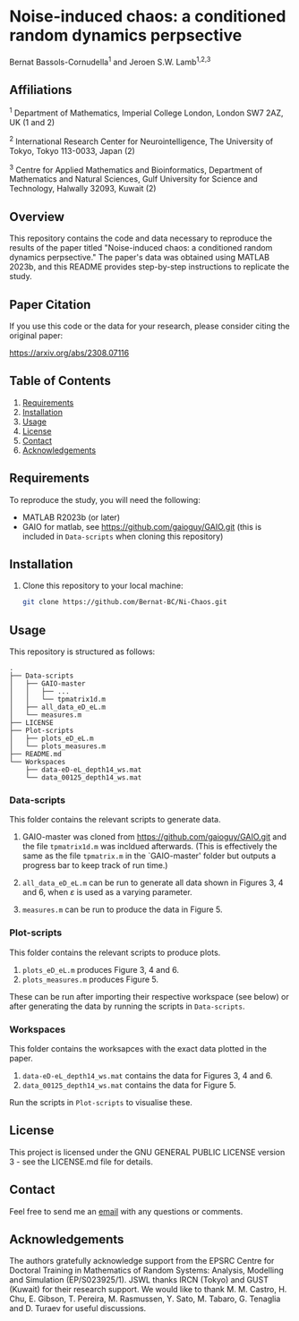 # Noise-induced chaos: a conditioned random dynamics perpsective

Bernat Bassols-Cornudella<sup>1</sup> and Jeroen S.W. Lamb<sup>1,2,3</sup>

## Affiliations
<sup>1</sup> Department of Mathematics, Imperial College London, London SW7 2AZ, UK (1 and 2)

<sup>2</sup> International Research Center for Neurointelligence, The University of Tokyo, Tokyo 113-0033, Japan (2)

<sup>3</sup> Centre for Applied Mathematics and Bioinformatics, Department of Mathematics and Natural Sciences, Gulf University for Science and Technology, Halwally 32093, Kuwait (2)


## Overview

This repository contains the code and data necessary to reproduce the results of the paper titled "Noise-induced chaos: a conditioned random dynamics perpsective." The paper's data was obtained using MATLAB 2023b, and this README provides step-by-step instructions to replicate the study.

## Paper Citation

If you use this code or the data for your research, please consider citing the original paper: 

https://arxiv.org/abs/2308.07116


## Table of Contents

1. [Requirements](#requirements)
2. [Installation](#installation)
3. [Usage](#usage)
4. [License](#license)
5. [Contact](#contact)
6. [Acknowledgements](#acks)

## Requirements

To reproduce the study, you will need the following:

- MATLAB R2023b (or later)
- GAIO for matlab, see https://github.com/gaioguy/GAIO.git (this is included in `Data-scripts` when cloning this repository)


## Installation

1. Clone this repository to your local machine:

   ```bash
   git clone https://github.com/Bernat-BC/Ni-Chaos.git

## Usage

This repository is structured as follows:

```
.
├── Data-scripts
│   ├── GAIO-master 
│   │   ├── ...
│   │   └── tpmatrix1d.m
│   ├── all_data_eD_eL.m
│   └── measures.m
├── LICENSE
├── Plot-scripts
│   ├── plots_eD_eL.m
│   └── plots_measures.m
├── README.md
└── Workspaces
    ├── data-eD-eL_depth14_ws.mat
    └── data_00125_depth14_ws.mat
```

### Data-scripts

This folder contains the relevant scripts to generate data.

1. GAIO-master was cloned from https://github.com/gaioguy/GAIO.git and the file `tpmatrix1d.m` was incldued afterwards. (This is effectively the same as the file `tpmatrix.m` in the `GAIO-master' folder but outputs a progress bar to keep track of run time.)

2. `all_data_eD_eL.m` can be run to generate all data shown in Figures 3, 4 and 6, when $\varepsilon$ is used as a varying parameter.

3. `measures.m` can be run to produce the data in Figure 5.

### Plot-scripts

This folder contains the relevant scripts to produce plots.

1. `plots_eD_eL.m` produces Figure 3, 4 and 6.
2. `plots_measures.m` produces Figure 5.

These can be run after importing their respective workspace (see below) or after generating the data by running the scripts in `Data-scripts`.

### Workspaces

This folder contains the worksapces with the exact data plotted in the paper. 

1. `data-eD-eL_depth14_ws.mat` contains the data for Figures 3, 4 and 6.
2. `data_00125_depth14_ws.mat` contains the data for Figure 5.

Run the scripts in `Plot-scripts` to visualise these.

## License

This project is licensed under the GNU GENERAL PUBLIC LICENSE version 3 - see the LICENSE.md file for details.

## Contact

Feel free to send me an [email](bernat.bassols-cornudella20@imperial.ac.uk) with any questions or comments.

## Acknowledgements

The authors gratefully acknowledge support from the EPSRC Centre for Doctoral Training in Mathematics of Random Systems: Analysis, Modelling and Simulation (EP/S023925/1). JSWL thanks IRCN (Tokyo) and GUST (Kuwait) for their research support. We would like to thank M. M. Castro, H. Chu, E. Gibson, T. Pereira, M. Rasmussen, Y. Sato, M. Tabaro, G. Tenaglia and D. Turaev for useful discussions.
